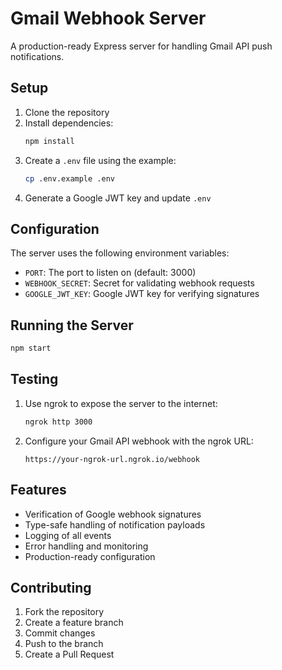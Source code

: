 
# Gmail Webhook Server

A production-ready Express server for handling Gmail API push notifications.

## Setup

1. Clone the repository
2. Install dependencies:
   ```bash
   npm install
   ```
3. Create a `.env` file using the example:
   ```bash
   cp .env.example .env
   ```
4. Generate a Google JWT key and update `.env`

## Configuration

The server uses the following environment variables:

- `PORT`: The port to listen on (default: 3000)
- `WEBHOOK_SECRET`: Secret for validating webhook requests
- `GOOGLE_JWT_KEY`: Google JWT key for verifying signatures

## Running the Server

```bash
npm start
```

## Testing

1. Use ngrok to expose the server to the internet:
   ```bash
   ngrok http 3000
   ```
2. Configure your Gmail API webhook with the ngrok URL:
   ```
   https://your-ngrok-url.ngrok.io/webhook
   ```

## Features

- Verification of Google webhook signatures
- Type-safe handling of notification payloads
- Logging of all events
- Error handling and monitoring
- Production-ready configuration

## Contributing

1. Fork the repository
2. Create a feature branch
3. Commit changes
4. Push to the branch
5. Create a Pull Request
